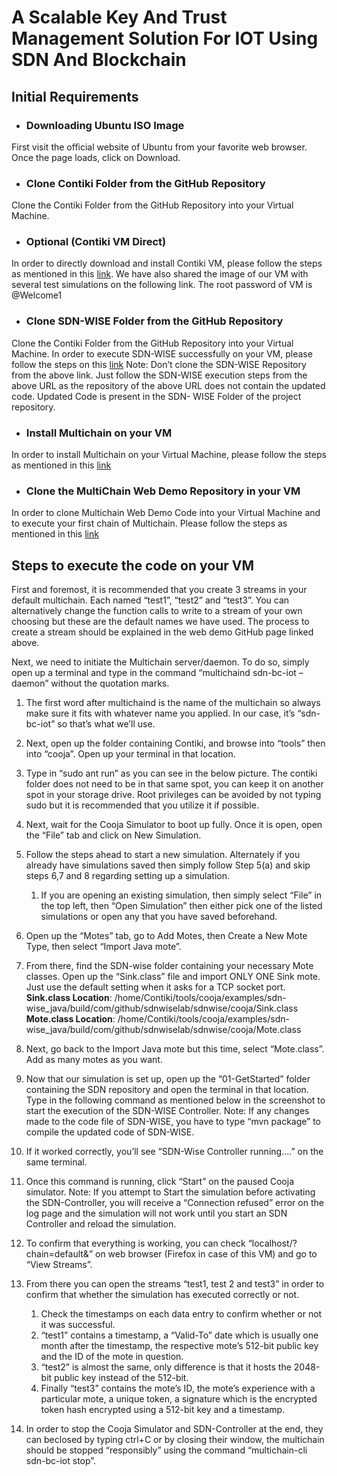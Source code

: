# A Scalable Key And Trust Management Solution For IOT Using SDN And Blockchain
## Initial Requirements
* ### Downloading Ubuntu ISO Image
First visit the official website of Ubuntu from your favorite web browser. Once the page loads, click on Download.

* ### Clone Contiki Folder from the GitHub Repository
Clone the Contiki Folder from the GitHub Repository into your Virtual Machine.

* ### Optional (Contiki VM Direct)
In order to directly download and install Contiki VM, please follow the steps as mentioned in this [link](https://techflow360.com/quickstart-your-iot-experiments-by-quickly-deploying-instant-contiki/).
We have also shared the image of our VM with several test simulations on the following link. The root password of VM is @Welcome1

* ### Clone SDN-WISE Folder from the GitHub Repository
Clone the Contiki Folder from the GitHub Repository into your Virtual Machine. In order to execute SDN-WISE successfully on your VM, please follow the steps on this [link](https://sdnwiselab.github.io/docs/guides/GetStarted.html)
Note: Don’t clone the SDN-WISE Repository from the above link. Just follow the SDN-WISE execution steps from the above URL as the repository of the above URL does not contain the updated code. Updated Code is present in the SDN-
WISE Folder of the project repository.

* ### Install Multichain on your VM
In order to install Multichain on your Virtual Machine, please follow the steps as mentioned in this [link](https://www.multichain.com/download-community/)

* ### Clone the MultiChain Web Demo Repository in your VM
In order to clone Multichain Web Demo Code into your Virtual Machine and to execute your first chain of Multichain. Please follow the steps as mentioned in this [link](https://github.com/MultiChain/multichain-web-demo)

## Steps to execute the code on your VM
First and foremost, it is recommended that you create 3 streams in your default
multichain. Each named “test1”, “test2” and “test3”. You can alternatively change the
function calls to write to a stream of your own choosing but these are the default names
we have used. The process to create a stream should be explained in the web demo
GitHub page linked above.

Next, we need to initiate the Multichain server/daemon. To do so, simply open up a
terminal and type in the command “multichaind sdn-bc-iot –daemon” without the
quotation marks.

1. The first word after multichaind is the name of the multichain so always make
sure it fits with whatever name you applied. In our case, it’s “sdn-bc-iot” so that’s
what we’ll use.

1. Next, open up the folder containing Contiki, and browse into “tools” then into
“cooja”. Open up your terminal in that location.

1. Type in “sudo ant run” as you can see in the below picture. The contiki folder
does not need to be in that same spot, you can keep it on another spot in your
storage drive. Root privileges can be avoided by not typing sudo but it is
recommended that you utilize it if possible.

1. Next, wait for the Cooja Simulator to boot up fully. Once it is open, open the “File”
tab and click on New Simulation.

1. Follow the steps ahead to start a new simulation. Alternately if you already have
simulations saved then simply follow Step 5(a) and skip steps 6,7 and 8
regarding setting up a simulation.
   1. If you are opening an existing simulation, then simply select “File” in the top
left, then “Open Simulation” then either pick one of the listed simulations or
open any that you have saved beforehand.

1. Open up the “Motes” tab, go to Add Motes, then Create a New Mote Type, then
select “Import Java mote”.

1. From there, find the SDN-wise folder containing your necessary Mote classes.
Open up the “Sink.class” file and import ONLY ONE Sink mote. Just use the
default setting when it asks for a TCP socket port.
**Sink.class Location**: /home/Contiki/tools/cooja/examples/sdn-wise_java/build/com/github/sdnwiselab/sdnwise/cooja/Sink.class
**Mote.class Location**: /home/Contiki/tools/cooja/examples/sdn-wise_java/build/com/github/sdnwiselab/sdnwise/cooja/Mote.class

1. Next, go back to the Import Java mote but this time, select “Mote.class”. Add as
many motes as you want.

1. Now that our simulation is set up, open up the “01-GetStarted” folder containing
the SDN repository and open the terminal in that location. Type in the following
command as mentioned below in the screenshot to start the execution of the
SDN-WISE Controller.
Note: If any changes made to the code file of SDN-WISE, you have to type “mvn
package” to compile the updated code of SDN-WISE.

1. If it worked correctly, you’ll see “SDN-Wise Controller running….” on the same
terminal.

1. Once this command is running, click “Start” on the paused Cooja simulator.
Note: If you attempt to Start the simulation before activating the SDN-Controller,
you will receive a “Connection refused” error on the log page and the simulation
will not work until you start an SDN Controller and reload the simulation.

1. To confirm that everything is working, you can check “localhost/?chain=default&amp;”
on web browser (Firefox in case of this VM) and go to “View Streams”.

1. From there you can open the streams “test1, test 2 and test3” in order to confirm
that whether the simulation has executed correctly or not.
   1. Check the timestamps on each data entry to confirm whether or not it was successful.
   1. “test1” contains a timestamp, a “Valid-To” date which is usually one month after the timestamp, the respective mote’s 512-bit public key and the ID of the mote in question.
   1. “test2” is almost the same, only difference is that it hosts the 2048-bit public key instead of the 512-bit.
   1. Finally “test3” contains the mote’s ID, the mote’s experience with a particular mote, a unique token, a signature which is the encrypted token hash encrypted using a 512-bit key and a timestamp.

1. In order to stop the Cooja Simulator and SDN-Controller at the end, they can beclosed by typing ctrl+C or by closing their window, the multichain should be stopped “responsibly” using the command “multichain-cli sdn-bc-iot stop”.
